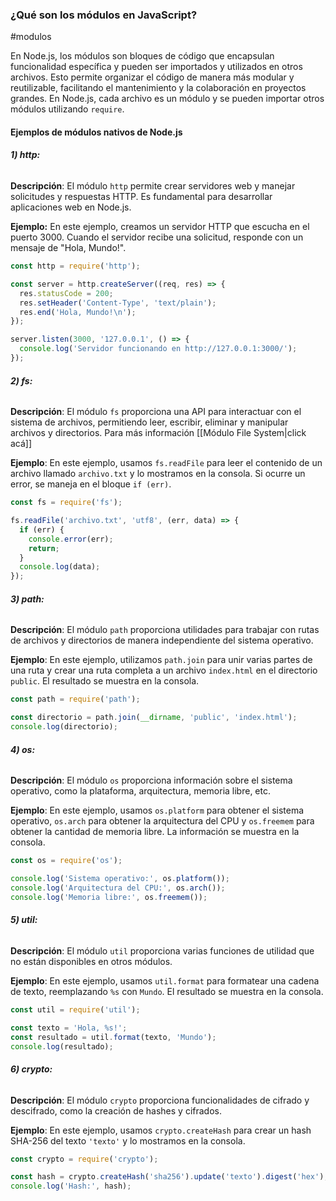 ### ¿Qué son los módulos en JavaScript?
#modulos  

En Node.js, los módulos son bloques de código que encapsulan funcionalidad específica y pueden ser importados y utilizados en otros archivos. Esto permite organizar el código de manera más modular y reutilizable, facilitando el mantenimiento y la colaboración en proyectos grandes. En Node.js, cada archivo es un módulo y se pueden importar otros módulos utilizando `require`.

#### Ejemplos de módulos nativos de Node.js

###### **1) http:**
**Descripción**: El módulo `http` permite crear servidores web y manejar solicitudes y respuestas HTTP. Es fundamental para desarrollar aplicaciones web en Node.js.

**Ejemplo:** En este ejemplo, creamos un servidor HTTP que escucha en el puerto 3000. Cuando el servidor recibe una solicitud, responde con un mensaje de "Hola, Mundo!".

``` js
const http = require('http');

const server = http.createServer((req, res) => {
  res.statusCode = 200;
  res.setHeader('Content-Type', 'text/plain');
  res.end('Hola, Mundo!\n');
});

server.listen(3000, '127.0.0.1', () => {
  console.log('Servidor funcionando en http://127.0.0.1:3000/');
});
```

###### **2) fs:**
**Descripción**: El módulo `fs` proporciona una API para interactuar con el sistema de archivos, permitiendo leer, escribir, eliminar y manipular archivos y directorios. Para más información [[Módulo File System|click acá]]

**Ejemplo**: En este ejemplo, usamos `fs.readFile` para leer el contenido de un archivo llamado `archivo.txt` y lo mostramos en la consola. Si ocurre un error, se maneja en el bloque `if (err)`. 


``` js
const fs = require('fs');

fs.readFile('archivo.txt', 'utf8', (err, data) => {
  if (err) {
    console.error(err);
    return;
  }
  console.log(data);
});
```

###### **3) path:**
 **Descripción**: El módulo `path` proporciona utilidades para trabajar con rutas de archivos y directorios de manera independiente del sistema operativo. 
 
 **Ejemplo**: En este ejemplo, utilizamos `path.join` para unir varias partes de una ruta y crear una ruta completa a un archivo `index.html` en el directorio `public`. El resultado se muestra en la consola.
 
``` js
const path = require('path');

const directorio = path.join(__dirname, 'public', 'index.html');
console.log(directorio);
```

###### **4) os:**
**Descripción**: El módulo `os` proporciona información sobre el sistema operativo, como la plataforma, arquitectura, memoria libre, etc. 

**Ejemplo**: En este ejemplo, usamos `os.platform` para obtener el sistema operativo, `os.arch` para obtener la arquitectura del CPU y `os.freemem` para obtener la cantidad de memoria libre. La información se muestra en la consola.

``` js
const os = require('os');

console.log('Sistema operativo:', os.platform());
console.log('Arquitectura del CPU:', os.arch());
console.log('Memoria libre:', os.freemem());
```

###### **5) util:**
**Descripción**: El módulo `util` proporciona varias funciones de utilidad que no están disponibles en otros módulos. 

**Ejemplo**: En este ejemplo, usamos `util.format` para formatear una cadena de texto, reemplazando `%s` con `Mundo`. El resultado se muestra en la consola.
``` js
const util = require('util');

const texto = 'Hola, %s!';
const resultado = util.format(texto, 'Mundo');
console.log(resultado);
```

###### **6) crypto:**

**Descripción**: El módulo `crypto` proporciona funcionalidades de cifrado y descifrado, como la creación de hashes y cifrados. 

**Ejemplo**: En este ejemplo, usamos `crypto.createHash` para crear un hash SHA-256 del texto `'texto'` y lo mostramos en la consola.
```js
const crypto = require('crypto');

const hash = crypto.createHash('sha256').update('texto').digest('hex');
console.log('Hash:', hash);
```
